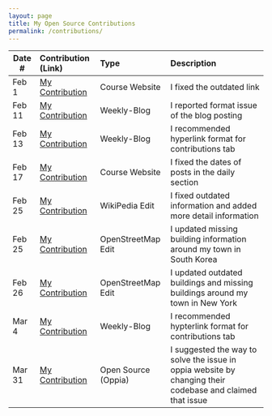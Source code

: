 ```yaml
---
layout: page
title: My Open Source Contributions
permalink: /contributions/
---
```


<!--
Type of the contribution should be "Wikipedia edit", "OpenStreet Map feature", "Documentation", "Course website", "Blog",
"Browser Add-on", etc.

The description should include a brief summary of what you did.

The link should bring us to a public page that shows your contribution.

Replace the first row with your own contribution.

-->

| Date # | Contribution (Link)                                                                                                | Type               | Description                                                                   |
| ------ | :----------------------------------------------------------------------------------------------------------------- | :----------------- | :---------------------------------------------------------------------------- |
| Feb 1  | [My Contribution](https://github.com/joannakl/ossd/pull/39)                                                        | Course Website     | I fixed the outdated link                                                     |
| Feb 11 | [My Contribution](https://github.com/ossd-s23/rufaida99-k-weekly/issues/1#issue-1581039771)                        | Weekly-Blog        | I reported format issue of the blog posting                                   |
| Feb 13 | [My Contribution](https://github.com/ossd-s23/jiawei-zhang-a-weekly/issues/1#issue-1571334324)                     | Weekly-Blog        | I recommended hyperlink format for contributions tab                          |
| Feb 17 | [My Contribution](https://github.com/joannakl/ossd/pull/55#issue-1594209493)                                       | Course Website     | I fixed the dates of posts in the daily section                               |
| Feb 25 | [My Contribution](https://en.wikipedia.org/w/index.php?title=Seoul_National_University&diff=prev&oldid=1141649625) | WikiPedia Edit     | I fixed outdated information and added more detail information                |
| Feb 25 | [My Contribution](https://www.openstreetmap.org/changeset/133029116)                                               | OpenStreetMap Edit | I updated missing building information around my town in South Korea          |
| Feb 26 | [My Contribution](https://www.openstreetmap.org/changeset/133029392)                                               | OpenStreetMap Edit | I updated outdated buildings and missing buildings around my town in New York |
| Mar 4  | [My Contribution](https://github.com/ossd-s23/ROMEEZHOU-weekly/issues/1#issue-1599965778)                          | Weekly-Blog        | I recommended hypterlink format for contributions tab                         |
| Mar 31  | [My Contribution](https://github.com/oppia/oppia/issues/17886#issuecomment-1492718627)                          | Open Source (Oppia)        | I suggested the way to solve the issue in oppia website by changing their codebase and claimed that issue|

